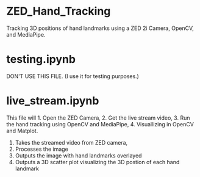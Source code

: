 # ZED_Hand_Tracking
Tracking 3D positions of hand landmarks using a ZED 2i Camera, OpenCV, and MediaPipe.
# testing.ipynb
DON'T USE THIS FILE. (I use it for testing purposes.)
# live_stream.ipynb
This file will 1. Open the ZED Camera, 2. Get the live stream video, 3. Run the hand tracking using OpenCV and MediaPipe, 4. Visuallizing in OpenCV and Matplot.
1. Takes the streamed video from ZED camera,
2. Processes the image
3. Outputs the image with hand landmarks overlayed
4. Outputs a 3D scatter plot visualizing the 3D postion of each hand landmark
